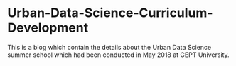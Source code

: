 # Urban-Data-Science-Curriculum-Development
This is a blog which contain the details about the Urban Data Science summer school which had been conducted in May 2018 at CEPT University. 
